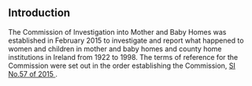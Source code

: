 ##  Introduction

The Commission of Investigation into Mother and Baby Homes was established in
February 2015 to investigate and report what happened to women and children in
mother and baby homes and county home institutions in Ireland from 1922 to
1998. The terms of reference for the Commission were set out in the order
establishing the Commission, [ SI No.57 of 2015
](https://www.irishstatutebook.ie/eli/2015/si/57/made/en/print) .
